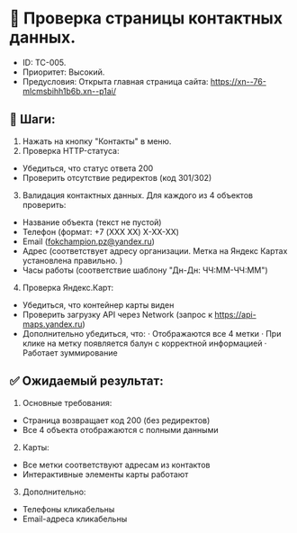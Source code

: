 # 🧪 Проверка страницы контактных данных.
- ID: TC-005.
- Приоритет: Высокий.
- Предусловия: Открыта главная страница сайта: https://xn--76-mlcmsbihh1b6b.xn--p1ai/ 
 
## 🔄 Шаги:
1. Нажать на кнопку "Контакты" в меню.
2. Проверка HTTP-статуса:
  - Убедиться, что статус ответа 200
  - Проверить отсутствие редиректов (код 301/302)
3. Валидация контактных данных. Для каждого из 4 объектов проверить:
  - Название объекта (текст не пустой)
  - Телефон (формат: +7 (XXX XX) X-XX-XX)
  - Email (fokchampion.pz@yandex.ru)
  - Адрес (соответствует адресу организации. Метка на Яндекс Картах установлена правильно. )
  - Часы работы (соответствие шаблону "Дн-Дн: ЧЧ:ММ-ЧЧ:ММ")
4. Проверка Яндекс.Карт:
  - Убедиться, что контейнер карты виден
  - Проверить загрузку API через Network (запрос к https://api-maps.yandex.ru)
  - Дополнительно убедиться, что:
    · Отображаются все 4 метки
	· При клике на метку появляется балун с корректной информацией
	· Работает зуммирование

## ✅ Ожидаемый результат:
1. Основные требования:
  - Страница возвращает код 200 (без редиректов)
  - Все 4 объекта отображаются с полными данными
2. Карты:
  - Все метки соответствуют адресам из контактов
  - Интерактивные элементы карты работают
3. Дополнительно:
  - Телефоны кликабельны
  - Email-адреса кликабельны
  